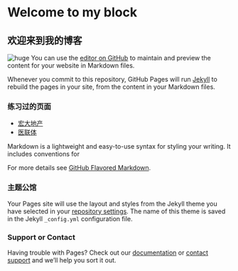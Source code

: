 # Welcome to my block 
##                欢迎来到我的博客
![huge](https://ss1.bdstatic.com/70cFvXSh_Q1YnxGkpoWK1HF6hhy/it/u=467201787,1425642994&fm=26&gp=0.jpg)
You can use the [editor on GitHub](https://github.com/baiyis/baiyis.github.io/edit/master/README.md) to maintain and preview the content for your website in Markdown files.

Whenever you commit to this repository, GitHub Pages will run [Jekyll](https://jekyllrb.com/) to rebuild the pages in your site, from the content in your Markdown files.

### 练习过的页面

* [宏大地产](https://baiyis.github.io/hongdadichan/src/html/index.html)
* [医联体](https://baiyis.github.io/yilianti/dist/html/index.html)

Markdown is a lightweight and easy-to-use syntax for styling your writing. It includes conventions for

For more details see [GitHub Flavored Markdown](https://guides.github.com/features/mastering-markdown/).

### 主题公馆
Your Pages site will use the layout and styles from the Jekyll theme you have selected in your [repository settings](https://github.com/baiyis/baiyis.github.io/settings). The name of this theme is saved in the Jekyll `_config.yml` configuration file.

### Support or Contact

Having trouble with Pages? Check out our [documentation](https://help.github.com/categories/github-pages-basics/) or [contact support](https://github.com/contact) and we’ll help you sort it out.
